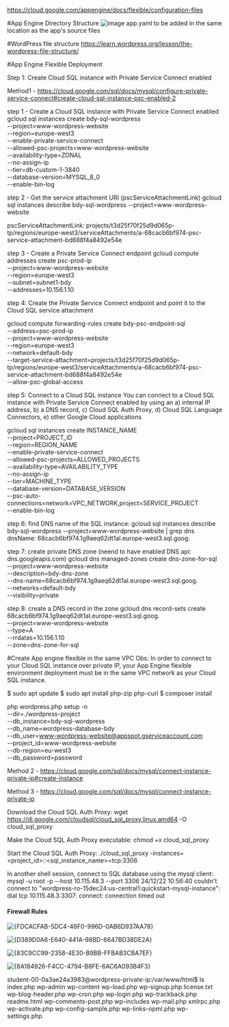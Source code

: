 https://cloud.google.com/appengine/docs/flexible/configuration-files


#App Engine Directory Structure
![image](https://github.com/user-attachments/assets/ca883b01-04d7-4149-bcb1-273098c39ac6)
app.yaml to be added in the same location as the app's source files

#WordPress file structure
https://learn.wordpress.org/lesson/the-wordpress-file-structure/

#App Engine Flexible Deployment

Step 1: Create Cloud SQL instance with Private Service Connect enabled

Method1 - 
https://cloud.google.com/sql/docs/mysql/configure-private-service-connect#create-cloud-sql-instance-psc-enabled-2

step 1 - Create a Cloud SQL instance with Private Service Connect enabled
gcloud sql instances create bdy-sql-wordpress \
--project=www-wordpress-website \
--region=europe-west3 \
--enable-private-service-connect \
--allowed-psc-projects=www-wordpress-website \
--availability-type=ZONAL \
--no-assign-ip \
--tier=db-custom-1-3840 \
--database-version=MYSQL_8_0 \
--enable-bin-log


step 2 - Get the service attachment URI (pscServiceAttachmentLink)
gcloud sql instances describe bdy-sql-wordpress --project=www-wordpress-website

pscServiceAttachmentLink: projects/t3d25f70f25d9d065p-tp/regions/europe-west3/serviceAttachments/a-68cacb6bf974-psc-service-attachment-bd688f4a8492e54e


step 3 - Create a Private Service Connect endpoint
gcloud compute addresses create psc-prod-ip \
--project=www-wordpress-website \
--region=europe-west3 \
--subnet=subnet1-bdy \
--addresses=10.156.1.10

step 4: Create the Private Service Connect endpoint and point it to the Cloud SQL service attachment

gcloud compute forwarding-rules create bdy-psc-endpoint-sql \
--address=psc-prod-ip \
--project=www-wordpress-website \
--region=europe-west3 \
--network=default-bdy \
--target-service-attachment=projects/t3d25f70f25d9d065p-tp/regions/europe-west3/serviceAttachments/a-68cacb6bf974-psc-service-attachment-bd688f4a8492e54e \
--allow-psc-global-access

step 5: Connect to a Cloud SQL instance
You can connect to a Cloud SQL instance with Private Service Connect enabled by using an 
 a) internal IP address, 
 b) a DNS record, 
 c) Cloud SQL Auth Proxy, 
 d) Cloud SQL Language Connectors, 
 e) other Google Cloud applications


gcloud sql instances create INSTANCE_NAME \
--project=PROJECT_ID \
--region=REGION_NAME \
--enable-private-service-connect \
--allowed-psc-projects=ALLOWED_PROJECTS \
--availability-type=AVAILABILITY_TYPE \
--no-assign-ip \
--tier=MACHINE_TYPE \
--database-version=DATABASE_VERSION \
--psc-auto-connections=network=VPC_NETWORK,project=SERVICE_PROJECT \
--enable-bin-log

step 6: find DNS name of the SQL instance:
gcloud sql instances describe bdy-sql-wordpress --project=www-wordpress-website | grep dns
dnsName: 68cacb6bf974.1g9aeq62dt1al.europe-west3.sql.goog.

step 7: create private DNS zone (neend to have enabled DNS api: dns.googleapis.com)
gcloud dns managed-zones create dns-zone-for-sql \
--project=www-wordpress-website \
--description=bdy-dns-zone \
--dns-name=68cacb6bf974.1g9aeq62dt1al.europe-west3.sql.goog. \
--networks=default-bdy \
--visibility=private

step 8: create a DNS record in the zone
gcloud dns record-sets create 68cacb6bf974.1g9aeq62dt1al.europe-west3.sql.goog. \
--project=www-wordpress-website \
--type=A \
--rrdatas=10.156.1.10 \
--zone=dns-zone-for-sql

#Create App engine flexible in the same VPC
Obs: In order to connect to your Cloud SQL instance over private IP, your App Engine flexible environment deployment must be in the same VPC network as your Cloud SQL instance.

$ sudo apt update
$ sudo apt install php-zip php-curl
$ composer install

php wordpress.php setup -n \
    --dir=./wordpress-project \
    --db_instance=bdy-sql-wordpress \
    --db_name=wordpress-database-bdy \
    --db_user=www-wordpress-website@appspot.gserviceaccount.com \
    --project_id=www-wordpress-website \
    --db-region=eu-west3 \
    --db_password=password









Method 2 - https://cloud.google.com/sql/docs/mysql/connect-instance-private-ip#create-instance


Method 3 - https://cloud.google.com/sql/docs/mysql/connect-instance-private-ip

Download the Cloud SQL Auth Proxy:
wget https://dl.google.com/cloudsql/cloud_sql_proxy.linux.amd64 -O cloud_sql_proxy

Make the Cloud SQL Auth Proxy executable:
chmod +x cloud_sql_proxy

Start the Cloud SQL Auth Proxy:
./cloud_sql_proxy -instances=<project_id>:<region>:<sql_instance_name>=tcp:3306

In another shell session, connect to SQL database using the mysql client:
mysql -u root -p --host 10.115.48.3 --port 3306
24/12/22 10:56:40 couldn't connect to "wordpress-ro-15dec24:us-central1:quickstart-mysql-instance": dial tcp 10.115.48.3:3307: connect: connection timed out


#### Firewall Rules
![{FDCACFAB-5DC4-46F0-996D-0AB6D937AA78}](https://github.com/user-attachments/assets/add928f2-ded9-4505-94c6-4713f7a5264f)

![{D389D0A6-E640-441A-98BD-6647BD38DE2A}](https://github.com/user-attachments/assets/f27af36a-5663-4a64-9844-ed645b702961)

![{83C9CC99-2358-4E30-B9BB-FFBAB3CBA7EF}](https://github.com/user-attachments/assets/7bd33c8e-b6bd-4bc2-9dcc-b641c067dcfa)

![{8A184926-F4CC-4794-B8FE-6AC6A093B4F3}](https://github.com/user-attachments/assets/f0bb1e88-aa58-4277-9c55-212d8ddbb8a6)

student-00-0a3ae24a3983@wordpress-private-ip:/var/www/html$ ls
index.php        wp-admin              wp-content         wp-load.php      wp-signup.php
license.txt      wp-blog-header.php    wp-cron.php        wp-login.php     wp-trackback.php
readme.html      wp-comments-post.php  wp-includes        wp-mail.php      xmlrpc.php
wp-activate.php  wp-config-sample.php  wp-links-opml.php  wp-settings.php

